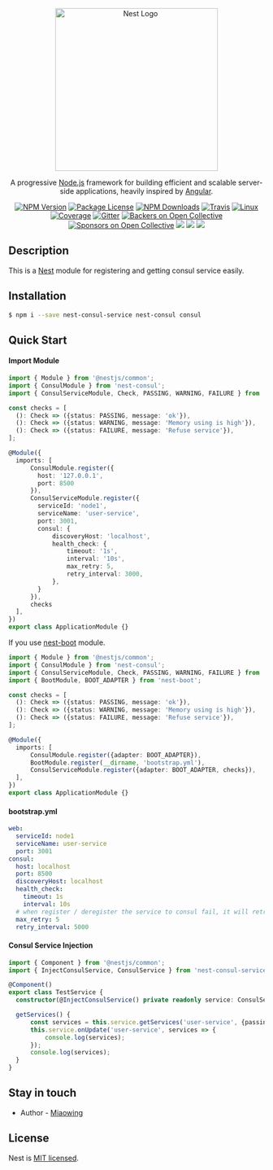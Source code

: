 <p align="center">
  <a href="http://nestjs.com/" target="blank"><img src="https://nestjs.com/img/logo_text.svg" width="320" alt="Nest Logo" /></a>
</p>

[travis-image]: https://api.travis-ci.org/nestjs/nest.svg?branch=master
[travis-url]: https://travis-ci.org/nestjs/nest
[linux-image]: https://img.shields.io/travis/nestjs/nest/master.svg?label=linux
[linux-url]: https://travis-ci.org/nestjs/nest
  
  <p align="center">A progressive <a href="http://nodejs.org" target="blank">Node.js</a> framework for building efficient and scalable server-side applications, heavily inspired by <a href="https://angular.io" target="blank">Angular</a>.</p>
    <p align="center">
<a href="https://www.npmjs.com/~nestjscore"><img src="https://img.shields.io/npm/v/@nestjs/core.svg" alt="NPM Version" /></a>
<a href="https://www.npmjs.com/~nestjscore"><img src="https://img.shields.io/npm/l/@nestjs/core.svg" alt="Package License" /></a>
<a href="https://www.npmjs.com/~nestjscore"><img src="https://img.shields.io/npm/dm/@nestjs/core.svg" alt="NPM Downloads" /></a>
<a href="https://travis-ci.org/nestjs/nest"><img src="https://api.travis-ci.org/nestjs/nest.svg?branch=master" alt="Travis" /></a>
<a href="https://travis-ci.org/nestjs/nest"><img src="https://img.shields.io/travis/nestjs/nest/master.svg?label=linux" alt="Linux" /></a>
<a href="https://coveralls.io/github/nestjs/nest?branch=master"><img src="https://coveralls.io/repos/github/nestjs/nest/badge.svg?branch=master#5" alt="Coverage" /></a>
<a href="https://gitter.im/nestjs/nestjs?utm_source=badge&utm_medium=badge&utm_campaign=pr-badge&utm_content=body_badge"><img src="https://badges.gitter.im/nestjs/nestjs.svg" alt="Gitter" /></a>
<a href="https://opencollective.com/nest#backer"><img src="https://opencollective.com/nest/backers/badge.svg" alt="Backers on Open Collective" /></a>
<a href="https://opencollective.com/nest#sponsor"><img src="https://opencollective.com/nest/sponsors/badge.svg" alt="Sponsors on Open Collective" /></a>
  <a href="https://paypal.me/kamilmysliwiec"><img src="https://img.shields.io/badge/Donate-PayPal-dc3d53.svg"/></a>
<img src="https://img.shields.io/badge/👌-Production Ready-78c7ff.svg"/>
  <a href="https://twitter.com/nestframework"><img src="https://img.shields.io/twitter/follow/nestframework.svg?style=social&label=Follow"></a>
</p>
  <!--[![Backers on Open Collective](https://opencollective.com/nest/backers/badge.svg)](https://opencollective.com/nest#backer)
  [![Sponsors on Open Collective](https://opencollective.com/nest/sponsors/badge.svg)](https://opencollective.com/nest#sponsor)-->

## Description

This is a [Nest](https://github.com/nestjs/nest) module for registering and getting consul service easily.

## Installation

```bash
$ npm i --save nest-consul-service nest-consul consul
```

## Quick Start

#### Import Module

```typescript
import { Module } from '@nestjs/common';
import { ConsulModule } from 'nest-consul';
import { ConsulServiceModule, Check, PASSING, WARNING, FAILURE } from 'nest-consul-service';

const checks = [
  (): Check => ({status: PASSING, message: 'ok'}),
  (): Check => ({status: WARNING, message: 'Memory using is high'}), 
  (): Check => ({status: FAILURE, message: 'Refuse service'}),
];

@Module({
  imports: [
      ConsulModule.register({
        host: '127.0.0.1',
        port: 8500
      }),
      ConsulServiceModule.register({
        serviceId: 'node1',
        serviceName: 'user-service',
        port: 3001,
        consul: {
            discoveryHost: 'localhost',
            health_check: {
                timeout: '1s',
                interval: '10s',
                max_retry: 5,
                retry_interval: 3000,
            },
        }
      }),
      checks
  ],
})
export class ApplicationModule {}
```

If you use [nest-boot](https://github.com/miaowing/nest-boot) module.

```typescript
import { Module } from '@nestjs/common';
import { ConsulModule } from 'nest-consul';
import { ConsulServiceModule, Check, PASSING, WARNING, FAILURE } from 'nest-consul-service';
import { BootModule, BOOT_ADAPTER } from 'nest-boot';

const checks = [
  (): Check => ({status: PASSING, message: 'ok'}),
  (): Check => ({status: WARNING, message: 'Memory using is high'}), 
  (): Check => ({status: FAILURE, message: 'Refuse service'}),
];

@Module({
  imports: [
      ConsulModule.register({adapter: BOOT_ADAPTER}),
      BootModule.register(__dirname, 'bootstrap.yml'),
      ConsulServiceModule.register({adapter: BOOT_ADAPTER, checks}),
  ],
})
export class ApplicationModule {}
```

#### bootstrap.yml

```yaml
web: 
  serviceId: node1
  serviceName: user-service
  port: 3001
consul:
  host: localhost
  port: 8500
  discoveryHost: localhost
  health_check:
    timeout: 1s
    interval: 10s
  # when register / deregister the service to consul fail, it will retry five times.
  max_retry: 5
  retry_interval: 5000
```

#### Consul Service Injection

```typescript
import { Component } from '@nestjs/common';
import { InjectConsulService, ConsulService } from 'nest-consul-service';

@Component()
export class TestService {
  constructor(@InjectConsulService() private readonly service: ConsulService) {}

  getServices() {
      const services = this.service.getServices('user-service', {passing: true});
      this.service.onUpdate('user-service', services => {
          console.log(services);
      });
      console.log(services);
  }
}
```

## Stay in touch

- Author - [Miaowing](https://github.com/miaowing)

## License

  Nest is [MIT licensed](LICENSE).
